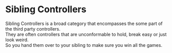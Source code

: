 # Sibling Controllers

Sibling Controllers is a broad category that encompasses the some part of the third party controllers. <br>
They are often controllers that are unconformable to hold, break easy or just look weird.<br>
So you hand them over to your sibling to make sure you win all the games.
